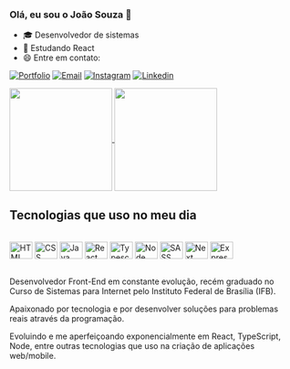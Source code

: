 
### Olá, eu sou o João Souza 👋

- 🎓 Desenvolvedor de sistemas
- 🌱 Estudando React 
- 😄 Entre em contato: 

[![Portfolio][portfolio-shield]][portfolio-url]
[![Email][gmail-shield]][gmail-url]
[![Instagram][instagram-shield]][instagram-url]
[![Linkedin][linkedin-shield]][linkedin-url]

<div>
    <a href="https://github.com/joaosouza7">
        <img align="center" height="180em" src="https://github-readme-stats.vercel.app/api/wakatime?username=joaosouza7&langs_count=8&theme=tokyonight&custom_title=Coding%20Time%20(Last%207%20days)&range=all_time&cache_seconds=14400" />
        <img align="center" height="180em" src="https://github-readme-stats.vercel.app/api/top-langs/?username=joaosouza7&layout=compact&langs_count=16&theme=tokyonight" />
    </a>
</div>

## Tecnologias que uso no meu dia

<div style="display: inline_block"></br>
    <img align="center" alt="HTML" width="40" height="30" src="https://cdn.jsdelivr.net/gh/devicons/devicon/icons/html5/html5-original.svg" />
    <img align="center" alt="CSS" width="40" height="30" src="https://cdn.jsdelivr.net/gh/devicons/devicon/icons/css3/css3-original.svg" />
    <img align="center" alt="Java Script" width="40" height="30" src="https://cdn.jsdelivr.net/gh/devicons/devicon/icons/javascript/javascript-original.svg" />
    <img align="center" alt="React" width="40" height="30" src="https://cdn.jsdelivr.net/gh/devicons/devicon/icons/react/react-original.svg" />
    <img align="center" alt="Typescript" width="40" height="30" src="https://cdn.jsdelivr.net/gh/devicons/devicon/icons/typescript/typescript-original.svg" />
    <img align="center" alt="Node" width="40" height="30" src="https://cdn.jsdelivr.net/gh/devicons/devicon/icons/nodejs/nodejs-original.svg" />
    <img align="center" alt="SASS" width="40" height="30" src="https://cdn.jsdelivr.net/gh/devicons/devicon/icons/sass/sass-original.svg" />
    <img align="center" alt="Next" width="40" height="30" src="https://cdn.jsdelivr.net/gh/devicons/devicon/icons/nextjs/nextjs-original.svg" />
    <img align="center" alt="Express.js" width="40" height="30" src="https://cdn.jsdelivr.net/gh/devicons/devicon/icons/express/express-original.svg" />
    
</div>
</br>

Desenvolvedor Front-End em constante evolução, recém graduado no Curso de Sistemas para Internet pelo Instituto Federal de Brasília (IFB). 

Apaixonado por tecnologia e por desenvolver soluções para problemas reais através da programação.

Evoluindo e me aperfeiçoando exponencialmente em React, TypeScript, Node, entre outras tecnologias que uso na criação de aplicações web/mobile.

<!--LINKS E IMAGENS-->

[portfolio-shield]: https://img.shields.io/website?label=Portfolio&style=for-the-badge&url=https://portfolio-joaosouza7.vercel.app/
[portfolio-url]: https://portfolio-joaosouza7.vercel.app/
[instagram-shield]: https://img.shields.io/badge/Instagram-E4405F?style=for-the-badge&logo=instagram&logoColor=white
[instagram-url]: https://instagram.com/joaossouza07
[linkedin-shield]: https://img.shields.io/badge/LinkedIn-0077B5?style=for-the-badge&logo=linkedin&logoColor=white
[linkedin-url]: https://www.linkedin.com/in/joao-souza07/
[gmail-shield]: https://img.shields.io/badge/Gmail-D14836?style=for-the-badge&logo=gmail&logoColor=white
[gmail-url]: mailto:joaoosouza07@gmail.com
